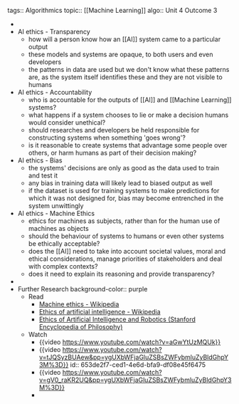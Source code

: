 tags:: Algorithmics
topic:: [[Machine Learning]]
algo:: Unit 4 Outcome 3

-
- AI ethics - Transparency
	- how will a person know how an [[AI]] system came to a particular output
	- these models and systems are opaque, to both users and even developers
	- the patterns in data are used but we don't know what these patterns are, as the system itself identifies these and they are not visible to humans
- AI ethics - Accountability
	- who is accountable for the outputs of [[AI]] and [[Machine Learning]] systems?
	- what happens if a system chooses to lie or make a decision humans would consider unethical?
	- should researches and developers be held responsible for constructing systems when something 'goes wrong'?
	- is it reasonable to create systems that advantage some people over others, or harm humans as part of their decision making?
- AI ethics - Bias
	- the systems' decisions are only as good as the data used to train and test it
	- any bias in training data will likely lead to biased output as well
	- if the dataset is used for training systems to make predictions for which it was not designed for, bias may become entrenched in the system unwittingly
- AI ethics - Machine Ethics
	- ethics for machines as subjects, rather than for the human use of machines as objects
	- should the behaviour of systems to humans or even other systems be ethically acceptable?
	- does the [[AI]] need to take into account societal values, moral and ethical considerations, manage priorities of stakeholders and deal with complex contexts?
	- does it need to explain its reasoning and provide transparency?
-
- Further Research
  background-color:: purple
	- Read
		- [Machine ethics - Wikipedia](https://en.wikipedia.org/wiki/Machine_ethics)
		- [Ethics of artificial intelligence - Wikipedia](https://en.wikipedia.org/wiki/Ethics_of_artificial_intelligence)
		- [Ethics of Artificial Intelligence and Robotics (Stanford Encyclopedia of Philosophy)](https://plato.sydney.edu.au/entries/ethics-ai/)
	- Watch
		- {{video https://www.youtube.com/watch?v=aGwYtUzMQUk}}
		- {{video https://www.youtube.com/watch?v=tJQSyzBUAew&pp=ygUXbWFjaGluZSBsZWFybmluZyBldGhpY3M%3D}}
		  id:: 653de2f7-ced1-4e6d-bfa9-df08e45f6475
		- {{video https://www.youtube.com/watch?v=gV0_raKR2UQ&pp=ygUXbWFjaGluZSBsZWFybmluZyBldGhpY3M%3D}}
		-